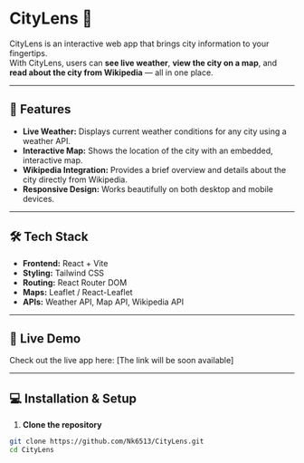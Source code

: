 # CityLens 🌆

CityLens is an interactive web app that brings city information to your fingertips.  
With CityLens, users can **see live weather**, **view the city on a map**, and **read about the city from Wikipedia** — all in one place.

---

## 🌟 Features

- **Live Weather:** Displays current weather conditions for any city using a weather API.  
- **Interactive Map:** Shows the location of the city with an embedded, interactive map.  
- **Wikipedia Integration:** Provides a brief overview and details about the city directly from Wikipedia.  
- **Responsive Design:** Works beautifully on both desktop and mobile devices.

---

## 🛠️ Tech Stack

- **Frontend:** React + Vite  
- **Styling:** Tailwind CSS  
- **Routing:** React Router DOM  
- **Maps:** Leaflet / React-Leaflet  
- **APIs:** Weather API, Map API, Wikipedia API

---

## 🚀 Live Demo

Check out the live app here: [The link will be soon available]  

---

## 💻 Installation & Setup

1. **Clone the repository**
```bash
git clone https://github.com/Nk6513/CityLens.git
cd CityLens
